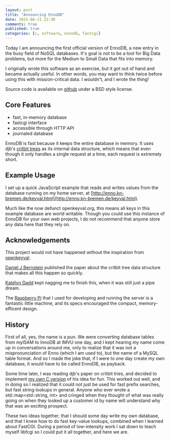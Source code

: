 ```yaml
---
layout: post
title: "Announcing EnnoDB"
date: 2015-06-11 22:30
comments: true
published: true
categories: [c, software, ennodb, fastcgi]
---
```


Today I am announcing the first official version of EnnoDB, a new
entry in the busy field of NoSQL databases. It's goal is not to be a
tool for Big Data problems, but more for the Medium to Small Data that
fits into memory.

I originally wrote this software as an exercise, but it got out of
hand and became actually useful. In other words, you may want to think
twice before using this with mission-critical data. I wouldn't, and I
wrote the thing!

Source code is available on
[github](https://github.com/ennorehling/ennodb) under a BSD style
license.
<!-- more -->

## Core Features 

* fast, in-memory database
* fastcgi interface
* accessible through HTTP API
* journaled database

EnnoDB is fast because it keeps the entire database in memory. It uses
djb's [critbit trees](http://cr.yp.to/critbit.html) as its internal
data structure, which means that even though it only handles a single
request at a time, each request is extremely short.

## Example Usage

I set up a quick JavaScript example that reads and writes values from
the database running on my home server, at
[http://enno.kn-bremen.de/keyval.html](http://enno.kn-bremen.de/keyval.html).

Much like the now defunct openkeyval.org, this means all keys in this
example database are world writable. Though you could use this
instance of EnnoDB for your own web projects, I do not recommend that
anyone store any data here that they rely on.

## Acknowledgements

This project would not have happened without the inspiration from
[openkeyval](https://github.com/shinypb/openkeyval). 

[Daniel J Bernstein](http://cr.yp.to/djb.html) published the paper
about the critbit tree data structure that makes all this happen so
quickly. 

[Katelyn Gadd](http://luminance.org/) kept nagging me to finish this,
when it was still just a pipe dream.

The [Raspberry Pi](https://www.raspberrypi.org/) that I used for
developing and running the server is a fantastic little machine, and
its specs encouraged the compact, memory-efficent design.

## History

First of all, yes, the name is a pun. We were converting database
tables from myISAM to InnoDB at IMVU one day, and I kept hearing my
name come up in conversations around me, only to realize that it was
not a mispronunciation of Enno (which I am used to), but the name of a
MySQL table format. And so I made the joke that, if I were to one day
create my own database, it would have to be called EnnoDB, as payback.

Some time later, I was reading djb's paper on critbit tries, and
decided to implement [my own C
version](https://github.com/ennorehling/critbit) of his idea for fun.
This worked out well, and in doing so I realized that it could not
just be used for fast prefix searches, but fast string lookups in
general. Anyone who ever wrote a std::map<std::string, int> and
cringed when they thought of what was really going on when they looked
up a customer id by name will understand why that was an exciting
prospect.

These two ideas together, that I should some day write my own
database, and that I knew how to do fast key-value lookups, combined
when I learned about FastCGI. During a period of low-intensity work I
sat down to teach myself libfcgi so I could put it all together, and
here we are.
